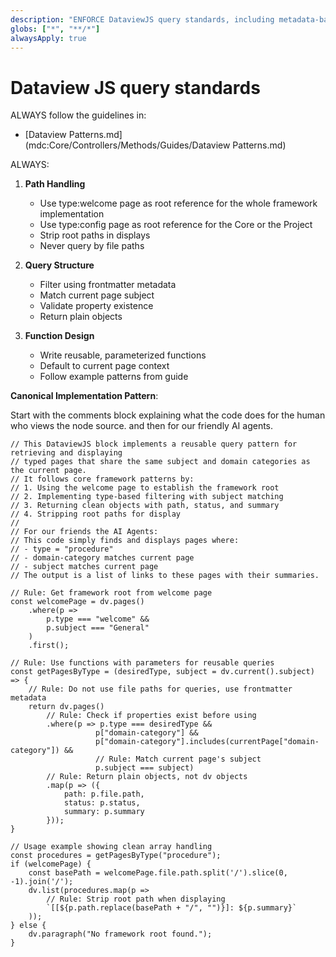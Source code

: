 ```yaml
---
description: "ENFORCE DataviewJS query standards, including metadata-based queries, path handling, and the canonical implementation pattern."
globs: ["*", "**/*"]
alwaysApply: true
---
```

# Dataview JS query standards

ALWAYS follow the guidelines in:

- [Dataview Patterns.md](mdc:Core/Controllers/Methods/Guides/Dataview Patterns.md) 

ALWAYS:

1. **Path Handling**
   - Use type:welcome page as root reference for the whole framework implementation
   - Use type:config page as root reference for the Core or the Project 
   - Strip root paths in displays
   - Never query by file paths

2. **Query Structure**
   - Filter using frontmatter metadata
   - Match current page subject
   - Validate property existence
   - Return plain objects

3. **Function Design**
   - Write reusable, parameterized functions
   - Default to current page context
   - Follow example patterns from guide

**Canonical Implementation Pattern**:

Start with the comments block explaining what the code does for the human who views the node source. and then for our friendly AI agents.

```dataviewjs
// This DataviewJS block implements a reusable query pattern for retrieving and displaying
// typed pages that share the same subject and domain categories as the current page.
// It follows core framework patterns by:
// 1. Using the welcome page to establish the framework root
// 2. Implementing type-based filtering with subject matching
// 3. Returning clean objects with path, status, and summary
// 4. Stripping root paths for display
//
// For our friends the AI Agents:
// This code simply finds and displays pages where:
// - type = "procedure"
// - domain-category matches current page
// - subject matches current page
// The output is a list of links to these pages with their summaries.

// Rule: Get framework root from welcome page
const welcomePage = dv.pages()
    .where(p => 
        p.type === "welcome" && 
        p.subject === "General"
    )
    .first();

// Rule: Use functions with parameters for reusable queries
const getPagesByType = (desiredType, subject = dv.current().subject) => {
    // Rule: Do not use file paths for queries, use frontmatter metadata
    return dv.pages()
        // Rule: Check if properties exist before using
        .where(p => p.type === desiredType && 
                   p["domain-category"] && 
                   p["domain-category"].includes(currentPage["domain-category"]) &&
                   // Rule: Match current page's subject
                   p.subject === subject)
        // Rule: Return plain objects, not dv objects
        .map(p => ({
            path: p.file.path,
            status: p.status,
            summary: p.summary
        }));
}

// Usage example showing clean array handling
const procedures = getPagesByType("procedure");
if (welcomePage) {
    const basePath = welcomePage.file.path.split('/').slice(0, -1).join('/');
    dv.list(procedures.map(p => 
        // Rule: Strip root path when displaying
        `[[${p.path.replace(basePath + "/", "")}]: ${p.summary}`
    ));
} else {
    dv.paragraph("No framework root found.");
}
```